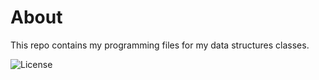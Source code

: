 # About
This repo contains my programming files for my data structures classes.

![License](https://img.shields.io/github/license/sajayprakash/ds-codes.svg)
